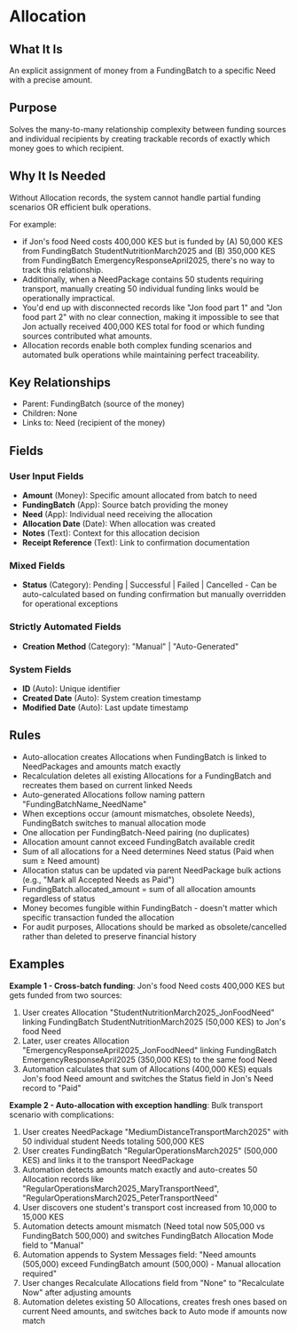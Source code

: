 # Allocation

## What It Is
An explicit assignment of money from a FundingBatch to a specific Need with a precise amount.

## Purpose
Solves the many-to-many relationship complexity between funding sources and individual recipients by creating trackable records of exactly which money goes to which recipient.

## Why It Is Needed
Without Allocation records, the system cannot handle partial funding scenarios OR efficient bulk operations. 

For example: 
- if Jon's food Need costs 400,000 KES but is funded by (A) 50,000 KES from FundingBatch StudentNutritionMarch2025 and (B) 350,000 KES from FundingBatch EmergencyResponseApril2025, there's no way to track this relationship. 
- Additionally, when a NeedPackage contains 50 students requiring transport, manually creating 50 individual funding links would be operationally impractical. 
- You'd end up with disconnected records like "Jon food part 1" and "Jon food part 2" with no clear connection, making it impossible to see that Jon actually received 400,000 KES total for food or which funding sources contributed what amounts. 
- Allocation records enable both complex funding scenarios and automated bulk operations while maintaining perfect traceability.

## Key Relationships
- Parent: FundingBatch (source of the money)
- Children: None
- Links to: Need (recipient of the money)

## Fields

### User Input Fields
- **Amount** (Money): Specific amount allocated from batch to need
- **FundingBatch** (App): Source batch providing the money
- **Need** (App): Individual need receiving the allocation
- **Allocation Date** (Date): When allocation was created
- **Notes** (Text): Context for this allocation decision
- **Receipt Reference** (Text): Link to confirmation documentation

### Mixed Fields
- **Status** (Category): Pending | Successful | Failed | Cancelled - Can be auto-calculated based on funding confirmation but manually overridden for operational exceptions

### Strictly Automated Fields
- **Creation Method** (Category): "Manual" | "Auto-Generated"

### System Fields
- **ID** (Auto): Unique identifier
- **Created Date** (Auto): System creation timestamp
- **Modified Date** (Auto): Last update timestamp

## Rules
- Auto-allocation creates Allocations when FundingBatch is linked to NeedPackages and amounts match exactly
- Recalculation deletes all existing Allocations for a FundingBatch and recreates them based on current linked Needs
- Auto-generated Allocations follow naming pattern "FundingBatchName_NeedName"
- When exceptions occur (amount mismatches, obsolete Needs), FundingBatch switches to manual allocation mode
- One allocation per FundingBatch-Need pairing (no duplicates)
- Allocation amount cannot exceed FundingBatch available credit
- Sum of all allocations for a Need determines Need status (Paid when sum ≥ Need amount)
- Allocation status can be updated via parent NeedPackage bulk actions (e.g., "Mark all Accepted Needs as Paid")
- FundingBatch.allocated_amount = sum of all allocation amounts regardless of status
- Money becomes fungible within FundingBatch - doesn't matter which specific transaction funded the allocation
- For audit purposes, Allocations should be marked as obsolete/cancelled rather than deleted to preserve financial history

## Examples

**Example 1 - Cross-batch funding**:
Jon's food Need costs 400,000 KES but gets funded from two sources:
1. User creates Allocation "StudentNutritionMarch2025_JonFoodNeed" linking FundingBatch StudentNutritionMarch2025 (50,000 KES) to Jon's food Need
2. Later, user creates Allocation "EmergencyResponseApril2025_JonFoodNeed" linking FundingBatch EmergencyResponseApril2025 (350,000 KES) to the same food Need  
3. Automation calculates that sum of Allocations (400,000 KES) equals Jon's food Need amount and switches the Status field in Jon's Need record to "Paid"

**Example 2 - Auto-allocation with exception handling**:
Bulk transport scenario with complications:
1. User creates NeedPackage "MediumDistanceTransportMarch2025" with 50 individual student Needs totaling 500,000 KES
2. User creates FundingBatch "RegularOperationsMarch2025" (500,000 KES) and links it to the transport NeedPackage
3. Automation detects amounts match exactly and auto-creates 50 Allocation records like "RegularOperationsMarch2025_MaryTransportNeed", "RegularOperationsMarch2025_PeterTransportNeed"
4. User discovers one student's transport cost increased from 10,000 to 15,000 KES
5. Automation detects amount mismatch (Need total now 505,000 vs FundingBatch 500,000) and switches FundingBatch Allocation Mode field to "Manual"
6. Automation appends to System Messages field: "Need amounts (505,000) exceed FundingBatch amount (500,000) - Manual allocation required"
7. User changes Recalculate Allocations field from "None" to "Recalculate Now" after adjusting amounts
8. Automation deletes existing 50 Allocations, creates fresh ones based on current Need amounts, and switches back to Auto mode if amounts now match